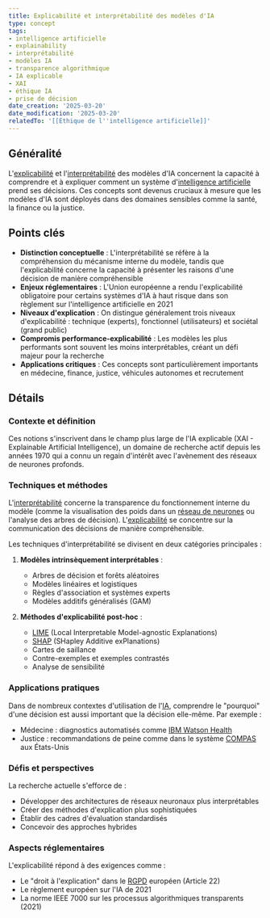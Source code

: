 ```yaml
---
title: Explicabilité et interprétabilité des modèles d'IA
type: concept
tags:
- intelligence artificielle
- explainability
- interprétabilité
- modèles IA
- transparence algorithmique
- IA explicable
- XAI
- éthique IA
- prise de décision
date_creation: '2025-03-20'
date_modification: '2025-03-20'
relatedTo: '[[Éthique de l''intelligence artificielle]]'
---
```

## Généralité

L'[explicabilité](https://fr.wikipedia.org/wiki/Intelligence_artificielle_explicable) et l'[interprétabilité](https://fr.wikipedia.org/wiki/Intelligence_artificielle_explicable) des modèles d'IA concernent la capacité à comprendre et à expliquer comment un système d'[intelligence artificielle](https://fr.wikipedia.org/wiki/Intelligence_artificielle) prend ses décisions. Ces concepts sont devenus cruciaux à mesure que les modèles d'IA sont déployés dans des domaines sensibles comme la santé, la finance ou la justice.

## Points clés

- **Distinction conceptuelle** : L'interprétabilité se réfère à la compréhension du mécanisme interne du modèle, tandis que l'explicabilité concerne la capacité à présenter les raisons d'une décision de manière compréhensible
- **Enjeux réglementaires** : L'Union européenne a rendu l'explicabilité obligatoire pour certains systèmes d'IA à haut risque dans son règlement sur l'intelligence artificielle en 2021
- **Niveaux d'explication** : On distingue généralement trois niveaux d'explicabilité : technique (experts), fonctionnel (utilisateurs) et sociétal (grand public)
- **Compromis performance-explicabilité** : Les modèles les plus performants sont souvent les moins interprétables, créant un défi majeur pour la recherche
- **Applications critiques** : Ces concepts sont particulièrement importants en médecine, finance, justice, véhicules autonomes et recrutement

## Détails

### Contexte et définition

Ces notions s'inscrivent dans le champ plus large de l'IA explicable (XAI - Explainable Artificial Intelligence), un domaine de recherche actif depuis les années 1970 qui a connu un regain d'intérêt avec l'avènement des réseaux de neurones profonds.

### Techniques et méthodes

L'[interprétabilité](https://fr.wikipedia.org/wiki/Interpr%C3%A9tabilit%C3%A9) concerne la transparence du fonctionnement interne du modèle (comme la visualisation des poids dans un [réseau de neurones](https://fr.wikipedia.org/wiki/R%C3%A9seau_de_neurones_artificiels) ou l'analyse des arbres de décision). L'[explicabilité](https://fr.wikipedia.org/wiki/Intelligence_artificielle_explicable) se concentre sur la communication des décisions de manière compréhensible.

Les techniques d'interprétabilité se divisent en deux catégories principales :

1. **Modèles intrinsèquement interprétables** :
   - Arbres de décision et forêts aléatoires
   - Modèles linéaires et logistiques
   - Règles d'association et systèmes experts
   - Modèles additifs généralisés (GAM)

2. **Méthodes d'explicabilité post-hoc** :
   - [LIME](https://fr.wikipedia.org/wiki/LIME_(machine_learning)) (Local Interpretable Model-agnostic Explanations)
   - [SHAP](https://fr.wikipedia.org/wiki/Shapley_value) (SHapley Additive exPlanations)
   - Cartes de saillance
   - Contre-exemples et exemples contrastés
   - Analyse de sensibilité

### Applications pratiques

Dans de nombreux contextes d'utilisation de l'[IA](https://fr.wikipedia.org/wiki/Intelligence_artificielle), comprendre le "pourquoi" d'une décision est aussi important que la décision elle-même. Par exemple :
- Médecine : diagnostics automatisés comme [IBM Watson Health](https://fr.wikipedia.org/wiki/Watson_(intelligence_artificielle))
- Justice : recommandations de peine comme dans le système [COMPAS](https://fr.wikipedia.org/wiki/COMPAS_(logiciel)) aux États-Unis

### Défis et perspectives

La recherche actuelle s'efforce de :
- Développer des architectures de réseaux neuronaux plus interprétables
- Créer des méthodes d'explication plus sophistiquées
- Établir des cadres d'évaluation standardisés
- Concevoir des approches hybrides

### Aspects réglementaires

L'explicabilité répond à des exigences comme :
- Le "droit à l'explication" dans le [RGPD](https://fr.wikipedia.org/wiki/R%C3%A8glement_g%C3%A9n%C3%A9ral_sur_la_protection_des_donn%C3%A9es) européen (Article 22)
- Le règlement européen sur l'IA de 2021
- La norme IEEE 7000 sur les processus algorithmiques transparents (2021)